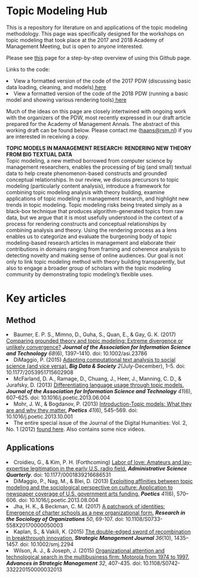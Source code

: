 Topic Modeling Hub
============
This is a repository for literature on and applications of the topic modeling methodology. 
This page was specifically designed for the workshops on topic modeling that took place at the 2017 and 2018 Academy of Management Meeting, but is open to anyone interested. 

Please see <a href="https://github.com/RFJHaans/topicmodeling/blob/master/Output/Other/Getting%20code%20into%20R.md"> this</a> page for a step-by-step overview of using this Github page. 

Links to the code:
<li>View a formatted version of the code of the 2017 PDW (discussing basic data loading, cleaning, and models)<a href="https://github.com/RFJHaans/topicmodeling/blob/master/Code/2017/Formatted%20code%202017.md"> here</a>
<li>View a formatted version of the code of the 2018 PDW (running a basic model and showing various rendering tools)<a href="https://github.com/RFJHaans/topicmodeling/blob/master/Code/2018/Formatted%20code%202018.md"> here</a>

Much of the ideas on this page are closely intertwined with ongoing work with the organizers of the PDW, most recently expressed in our draft article prepared for the Academy of Management Annals. The abstract of this working draft can be found below. Please contact me (haans@rsm.nl) if you are interested in receiving a copy. 

<b>TOPIC MODELS IN MANAGEMENT RESEARCH: RENDERING NEW THEORY FROM BIG TEXTUAL DATA</b>  
Topic modeling, a new method borrowed from computer science by management researchers, enables the processing of big (and small) textual data to help create phenomenon-based constructs and grounded conceptual relationships. In our review, we discuss precursors to topic modeling (particularly content analysis), introduce a framework for combining topic modeling analysis with theory building, examine applications of topic modeling in management research, and highlight new trends in topic modeling. Topic modeling risks being treated simply as a black-box technique that produces algorithm-generated topics from raw data, but we argue that it is most usefully understood in the context of a process for rendering constructs and conceptual relationships by combining analysis and theory. Using the rendering process as a lens enables us to categorize and evaluate the burgeoning body of topic modeling-based research articles in management and elaborate their contributions in domains ranging from framing and coherence analysis to detecting novelty and making sense of online audiences. Our goal is not only to link topic modeling method with theory building transparently, but also to engage a broader group of scholars with the topic modeling community by demonstrating topic modeling’s flexible uses. 


Key articles
=====================
Method
-------------------
<li>Baumer, E. P. S., Mimno, D., Guha, S., Quan, E., & Gay, G. K. (2017) <a href="http://doi.org/10.1002/asi.23786">Comparing grounded theory and topic modeling: Extreme divergence or unlikely convergence?</a> <b><i>Journal of the Association for Information Science and Technology</b> 68</i>(6), 1397–1410. doi: 10.1002/asi.23786</li>
<li>DiMaggio, P. (2015) <a href="http://doi.org/10.1177/2053951715602908">Adapting computational text analysis to social science (and vice versa).</a> <b><i>Big Data & Society</b> 2</i>(July-December), 1–5. doi: 10.1177/2053951715602908</li>
<li>McFarland, D. A., Ramage, D., Chuang, J., Heer, J., Manning, C. D., & Jurafsky, D. (2013) <a href="http://doi.org/10.1016/j.poetic.2013.06.004">Differentiating language usage through topic models.</a> <b><i>Journal of the Association for Information Science and Technology</b> 41</i>(6), 607–625. doi: 10.1016/j.poetic.2013.06.004</li>
<li>Mohr, J. W., & Bogdanov, P. (2013) <a href="http://doi.org/10.1016/j.poetic.2013.10.001">Introduction-Topic models: What they are and why they matter.</a> <b><i>Poetics</b> 41</i>(6), 545–569. doi: 10.1016/j.poetic.2013.10.001</li>
<li>The entire special issue of the Journal of the Digital Humanities: Vol. 2, No. 1 (2012) <a href="http://journalofdigitalhumanities.org/2-1/">found here</a>. Also contains some nice videos.  

Applications
-------------------
<li>Croidieu, G., & Kim, P. H. (Forthcoming) <a href="http://doi.org/10.1177/0001839216686531">Labor of love: Amateurs and lay-expertise legitimation in the early U.S. radio field.</a> <b><i>Administrative Science Quarterly</b></i>. doi: 10.1177/0001839216686531</li>
<li>DiMaggio, P., Nag, M., & Blei, D. (2013) <a href="http://doi.org/10.1016/j.poetic.2013.08.004">Exploiting affinities between topic modeling and the sociological perspective on culture: Application to newspaper coverage of U.S. government arts funding.</a> <b><i>Poetics</b> 41</i>(6), 570–606. doi: 10.1016/j.poetic.2013.08.004</li>
<li>Jha, H. K., & Beckman, C. M. (2017) <a href="http://doi.org/10.1108/S0733-558X20170000050003"> A patchwork of identities: Emergence of charter schools as a new organizational form.</a> <b><i>Research in the Sociology of Organizations</b> 50</i>, 69-107. doi: 10.1108/S0733-558X20170000050003</li>
<li>Kaplan, S., & Vakili, K. (2015) <a href="http://doi.org/10.1002/smj.2294">The double-edged sword of recombination in breakthrough innovation.</a> <b><i>Strategic Management Journal</b> 36</i>(10), 1435–1457. doi: 10.1002/smj.2294</li>
<li>Wilson, A. J., & Joseph, J. (2015) <a href="http://doi.org/10.1108/S0742-332220150000032013">Organizational attention and technological search in the multibusiness firm: Motorola from 1974 to 1997.</a> <b><i>Advances in Strategic Management</b> 32</i>, 407-435. doi: 10.1108/S0742-332220150000032013</li>


